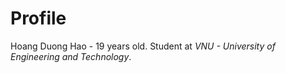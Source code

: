 # Profile

Hoang Duong Hao - 19 years old.
Student at _VNU - University of Engineering and Technology_.
